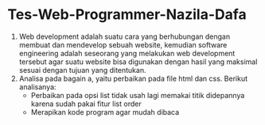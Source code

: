 # Tes-Web-Programmer-Nazila-Dafa
1. Web development adalah suatu cara yang berhubungan dengan membuat dan mendevelop sebuah website, kemudian software engineering adalah seseorang yang melakukan web development tersebut agar suatu website bisa digunakan dengan hasil yang maksimal sesuai dengan tujuan yang ditentukan.
2. Analisa pada bagain a, yaitu perbaikan pada file html dan css.
   Berikut analisanya:
   - Perbaikan pada opsi list tidak usah lagi memakai titik didepannya karena sudah pakai fitur list order
   - Merapikan kode program agar mudah dibaca
